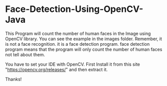 # Face-Detection-Using-OpenCV-Java
This Program will count the number of human faces in the Image using OpenCV library.
You can see the example in the images folder.
Remember, it is not a face recognition. it is a face detection program.
face detection program means that the program will only count the number of human faces not tell about them.

You have to set your IDE with OpenCV. First Install it from this site "https://opencv.org/releases/" and then extract it.

Thanks!
